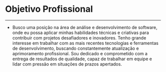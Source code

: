 # Objetivo Profissional
---

- Busco uma posição na área de análise e desenvolvimento de software, onde eu possa aplicar minhas habilidades técnicas e criativas para contribuir com projetos desafiadores e inovadores. Tenho grande interesse em trabalhar com as mais recentes tecnologias e ferramentas de desenvolvimento, buscando constantemente atualização e aprimoramento profissional. Sou dedicado e comprometido com a entrega de resultados de qualidade, capaz de trabalhar em equipe e lidar com pressão em situações de prazos apertados.